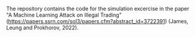 The repository contains the code for the simulation excercise in the paper "A Machine Learning Attack on Illegal Trading" (https://papers.ssrn.com/sol3/papers.cfm?abstract_id=3722391) (James, Leung and Prokhorov, 2022).
